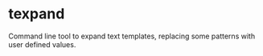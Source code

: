 # texpand
Command line tool to expand text templates, replacing some patterns with user defined values.
